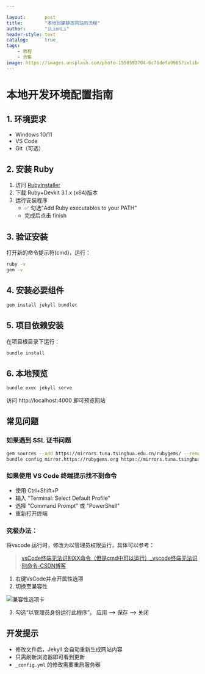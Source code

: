 ```yaml
---

layout:       post
title:        "本地创建静态网站的流程"
author:       "iLionLi"
header-style: text
catalog:      true
tags:
    - 教程
    - 合集
image: https://images.unsplash.com/photo-1550592704-6c76defa9985?ixlib=rb-4.0.3&ixid=MnwxMjA3fDB8MHxwaG90by1wYWdlfHx8fGVufDB8fHx8&auto=format&fit=crop&w=300&q=80
---
```


# 本地开发环境配置指南

## 1. 环境要求
- Windows 10/11
- VS Code
- Git（可选）

## 2. 安装 Ruby
1. 访问 [RubyInstaller](https://rubyinstaller.org/downloads/)
2. 下载 Ruby+Devkit 3.1.x (x64)版本
3. 运行安装程序
   - ✅ 勾选"Add Ruby executables to your PATH"
   - 完成后点击 finish

## 3. 验证安装
打开新的命令提示符(cmd)，运行：
```bash
ruby -v
gem -v
```

## 4. 安装必要组件
```bash
gem install jekyll bundler
```

## 5. 项目依赖安装
在项目根目录下运行：
```bash
bundle install
```

## 6. 本地预览
```bash
bundle exec jekyll serve
```
访问 http://localhost:4000 即可预览网站

## 常见问题

### 如果遇到 SSL 证书问题
```bash
gem sources --add https://mirrors.tuna.tsinghua.edu.cn/rubygems/ --remove https://rubygems.org/
bundle config mirror.https://rubygems.org https://mirrors.tuna.tsinghua.edu.cn/rubygems
```

### 如果使用 VS Code 终端提示找不到命令
- 使用 Ctrl+Shift+P
- 输入 "Terminal: Select Default Profile"
- 选择 "Command Prompt" 或 "PowerShell"
- 重新打开终端

### 究极办法：

将vscode 运行时，修改为以管理员权限运行，具体可以参考：

> [vsCode终端无法识别XX命令（但是cmd中可以运行）_vscode终端无法识别命令-CSDN博客](https://blog.csdn.net/qq_41614849/article/details/142920881)

1. 右键VsCode并点开属性选项
2. 切换至兼容性

![兼容性选项卡](https://ilionli.oss-cn-chengdu.aliyuncs.com/image/202504071549214.png)

3. 勾选“以管理员身份运行此程序”。 应用 --> 保存 --> 关闭

## 开发提示
- 修改文件后，Jekyll 会自动重新生成网站内容
- 只需刷新浏览器即可看到更新
- `_config.yml` 的修改需要重启服务器